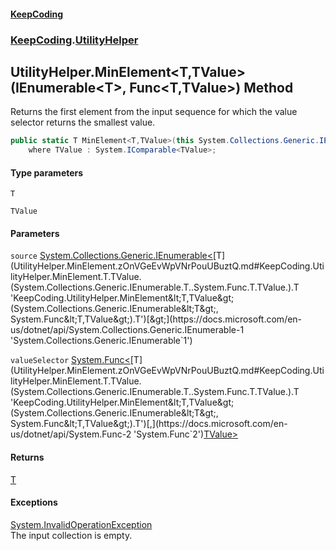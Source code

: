 #### [KeepCoding](index.md 'index')
### [KeepCoding](KeepCoding.md 'KeepCoding').[UtilityHelper](UtilityHelper.md 'KeepCoding.UtilityHelper')
## UtilityHelper.MinElement&lt;T,TValue&gt;(IEnumerable&lt;T&gt;, Func&lt;T,TValue&gt;) Method
Returns the first element from the input sequence for which the value selector returns the smallest value.
```csharp
public static T MinElement<T,TValue>(this System.Collections.Generic.IEnumerable<T> source, System.Func<T,TValue> valueSelector)
    where TValue : System.IComparable<TValue>;
```
#### Type parameters
<a name='KeepCoding.UtilityHelper.MinElement.T.TValue.(System.Collections.Generic.IEnumerable.T..System.Func.T.TValue.).T'></a>
`T`  
  
<a name='KeepCoding.UtilityHelper.MinElement.T.TValue.(System.Collections.Generic.IEnumerable.T..System.Func.T.TValue.).TValue'></a>
`TValue`  
  
#### Parameters
<a name='KeepCoding.UtilityHelper.MinElement.T.TValue.(System.Collections.Generic.IEnumerable.T..System.Func.T.TValue.).source'></a>
`source` [System.Collections.Generic.IEnumerable&lt;](https://docs.microsoft.com/en-us/dotnet/api/System.Collections.Generic.IEnumerable-1 'System.Collections.Generic.IEnumerable`1')[T](UtilityHelper.MinElement.zOnVGeEvWpVNrPouUBuztQ.md#KeepCoding.UtilityHelper.MinElement.T.TValue.(System.Collections.Generic.IEnumerable.T..System.Func.T.TValue.).T 'KeepCoding.UtilityHelper.MinElement&lt;T,TValue&gt;(System.Collections.Generic.IEnumerable&lt;T&gt;, System.Func&lt;T,TValue&gt;).T')[&gt;](https://docs.microsoft.com/en-us/dotnet/api/System.Collections.Generic.IEnumerable-1 'System.Collections.Generic.IEnumerable`1')  
  
<a name='KeepCoding.UtilityHelper.MinElement.T.TValue.(System.Collections.Generic.IEnumerable.T..System.Func.T.TValue.).valueSelector'></a>
`valueSelector` [System.Func&lt;](https://docs.microsoft.com/en-us/dotnet/api/System.Func-2 'System.Func`2')[T](UtilityHelper.MinElement.zOnVGeEvWpVNrPouUBuztQ.md#KeepCoding.UtilityHelper.MinElement.T.TValue.(System.Collections.Generic.IEnumerable.T..System.Func.T.TValue.).T 'KeepCoding.UtilityHelper.MinElement&lt;T,TValue&gt;(System.Collections.Generic.IEnumerable&lt;T&gt;, System.Func&lt;T,TValue&gt;).T')[,](https://docs.microsoft.com/en-us/dotnet/api/System.Func-2 'System.Func`2')[TValue](UtilityHelper.MinElement.zOnVGeEvWpVNrPouUBuztQ.md#KeepCoding.UtilityHelper.MinElement.T.TValue.(System.Collections.Generic.IEnumerable.T..System.Func.T.TValue.).TValue 'KeepCoding.UtilityHelper.MinElement&lt;T,TValue&gt;(System.Collections.Generic.IEnumerable&lt;T&gt;, System.Func&lt;T,TValue&gt;).TValue')[&gt;](https://docs.microsoft.com/en-us/dotnet/api/System.Func-2 'System.Func`2')  
  
#### Returns
[T](UtilityHelper.MinElement.zOnVGeEvWpVNrPouUBuztQ.md#KeepCoding.UtilityHelper.MinElement.T.TValue.(System.Collections.Generic.IEnumerable.T..System.Func.T.TValue.).T 'KeepCoding.UtilityHelper.MinElement&lt;T,TValue&gt;(System.Collections.Generic.IEnumerable&lt;T&gt;, System.Func&lt;T,TValue&gt;).T')  
#### Exceptions
[System.InvalidOperationException](https://docs.microsoft.com/en-us/dotnet/api/System.InvalidOperationException 'System.InvalidOperationException')  
The input collection is empty.
